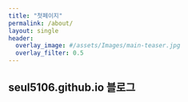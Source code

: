 ```yaml
---  
title: "첫페이지"
permalink: /about/
layout: single
header:
  overlay_image: #/assets/Images/main-teaser.jpg
  overlay_filter: 0.5
---
```

## seul5106.github.io 블로그